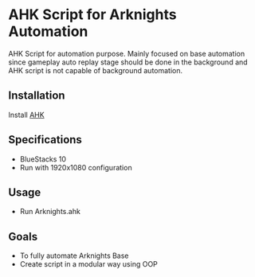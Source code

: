 # AHK Script for Arknights Automation

AHK Script for automation purpose. Mainly focused on base automation since gameplay auto replay stage should be done in the background and AHK script is not capable of background automation.

## Installation

Install [AHK](https://www.autohotkey.com/)

## Specifications

- BlueStacks 10
- Run with 1920x1080 configuration

## Usage

- Run Arknights.ahk

## Goals
- To fully automate Arknights Base 
- Create script in a modular way using OOP
